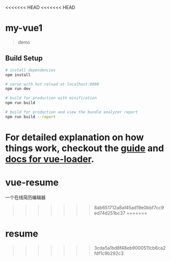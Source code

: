 <<<<<<< HEAD
<<<<<<< HEAD
# my-vue1

> demo

## Build Setup

``` bash
# install dependencies
npm install

# serve with hot reload at localhost:8080
npm run dev

# build for production with minification
npm run build

# build for production and view the bundle analyzer report
npm run build --report
```

For detailed explanation on how things work, checkout the [guide](http://vuejs-templates.github.io/webpack/) and [docs for vue-loader](http://vuejs.github.io/vue-loader).
=======
# vue-resume
一个在线简历编辑器
>>>>>>> 8ab651712a8af45ad19e0bbf7cc9ed74d251bc37
=======
# resume
>>>>>>> 3cda5a1bd8f48eb9000511cb6ca2fdf1c9b292c3

